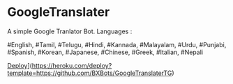 # GoogleTranslater

A simple Google Tranlator Bot. Languages :

#English, #Tamil, #Telugu, #Hindi, #Kannada, #Malayalam, #Urdu, #Punjabi, #Spanish, #Korean, #Japanese, #Chinese, #Greek, #Italian, #Nepali




[Deploy](https://www.herokucdn.com/deploy/button.svg)](https://heroku.com/deploy?template=https://github.com/BXBots/GoogleTranslaterTG)
